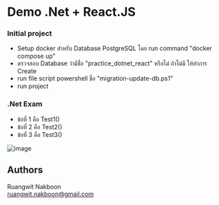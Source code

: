 # Demo .Net + React.JS

### Initial project
* Setup docker สำหรับ Database PostgreSQL โดย run command "docker compose up"
* ตรวจสอบ Database ว่ามีชื่อ "practice_dotnet_react" หรือไม่ ถ้าไม่มี ให้ทำการ Create
* run file script powershell ชื่อ "migration-update-db.ps1"
* run project

### .Net Exam
* ข้อที่ 1 คือ Test1()
* ข้อที่ 2 คือ Test2()
* ข้อที่ 3 คือ Test3()

![image](https://github.com/peedekza40/demo-dot-net-react/assets/45896354/4f8fd5ae-3cd2-449e-88c1-0e1b3595a56b)

## Authors
Ruangwit Nakboon  
ruangwit.nakboon@gmail.com
